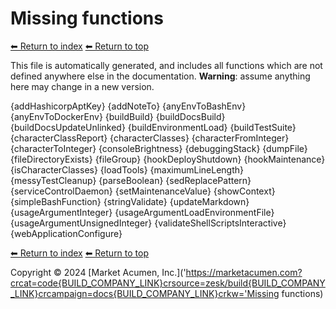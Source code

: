 # Missing functions

[⬅ Return to index](index.md)
[⬅ Return to top](../index.md)

This file is automatically generated, and includes all functions which are not defined anywhere else in the documentation. **Warning**: assume anything here may change in a new version. 

{addHashicorpAptKey}
{addNoteTo}
{anyEnvToBashEnv}
{anyEnvToDockerEnv}
{buildBuild}
{buildDocsBuild}
{buildDocsUpdateUnlinked}
{buildEnvironmentLoad}
{buildTestSuite}
{characterClassReport}
{characterClasses}
{characterFromInteger}
{characterToInteger}
{consoleBrightness}
{debuggingStack}
{dumpFile}
{fileDirectoryExists}
{fileGroup}
{hookDeployShutdown}
{hookMaintenance}
{isCharacterClasses}
{loadTools}
{maximumLineLength}
{messyTestCleanup}
{parseBoolean}
{sedReplacePattern}
{serviceControlDaemon}
{setMaintenanceValue}
{showContext}
{simpleBashFunction}
{stringValidate}
{updateMarkdown}
{usageArgumentInteger}
{usageArgumentLoadEnvironmentFile}
{usageArgumentUnsignedInteger}
{validateShellScriptsInteractive}
{webApplicationConfigure}

[⬅ Return to index](index.md)
[⬅ Return to top](../index.md)

Copyright &copy; 2024 [Market Acumen, Inc.]('https://marketacumen.com?crcat=code{BUILD_COMPANY_LINK}crsource=zesk/build{BUILD_COMPANY_LINK}crcampaign=docs{BUILD_COMPANY_LINK}crkw='Missing functions)
